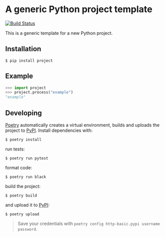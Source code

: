 # A generic Python project template
[![Build Status](https://travis-ci.com/severinsimmler/project.svg?branch=master)](https://travis-ci.com/severinsimmler/project)

This is a generic template for a new Python project.


## Installation
```
$ pip install project
```


## Example
```python
>>> import project
>>> project.process("example")
"example"
```


## Developing
[Poetry](https://poetry.eustace.io/) automatically creates a virtual environment, builds and uploads the project to [PyPI](https://pypi.org/). Install dependencies with:
```
$ poetry install
```

run tests:
```
$ poetry run pytest
```

format code:
```
$ poetry run black
```

build the project:
```
$ poetry build
```

and upload it to [PyPI](https://pypi.org/):
```
$ poetry upload
```

> Save your credentials with `poetry config http-basic.pypi username password`.
